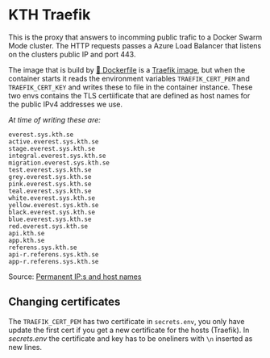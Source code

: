 # KTH Traefik

This is the proxy that answers to incomming public trafic to a Docker Swarm Mode cluster. The HTTP requests passes a Azure Load Balancer that listens on the clusters public IP and port 443.

The image that is build by [:whale: Dockerfile](https://gita.sys.kth.se/Infosys/kth-traefik/blob/master/Dockerfile) is a [Traefik image](https://traefik.io/), but when the container starts it reads the environment variables `TRAEFIK_CERT_PEM` and `TRAEFIK_CERT_KEY` and writes these to file in the container instance. These two envs contains the TLS certiificate that are defined as host names for the public IPv4 addresses we use.

_At time of writing these are:_

```text
everest.sys.kth.se
active.everest.sys.kth.se
stage.everest.sys.kth.se
integral.everest.sys.kth.se
migration.everest.sys.kth.se
test.everest.sys.kth.se
grey.everest.sys.kth.se
pink.everest.sys.kth.se
teal.everest.sys.kth.se
white.everest.sys.kth.se
yellow.everest.sys.kth.se
black.everest.sys.kth.se
blue.everest.sys.kth.se
red.everest.sys.kth.se
api.kth.se
app.kth.se
referens.sys.kth.se
api-r.referens.sys.kth.se
app-r.referens.sys.kth.se
```

Source: [Permanent IP:s and host names](https://confluence.sys.kth.se/confluence/pages/viewpage.action?pageId=32967814)


## Changing certificates
The `TRAEFIK_CERT_PEM` has two certificate in `secrets.env`, you only have update the first cert if you get a new certificate for the hosts (Traefik). In _secrets.env_ the certificate and key has to be oneliners with `\n` inserted as new lines.
